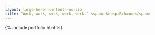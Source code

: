 ```yaml
---
layout: large-hero--content--no-bio
title: “Work, work, work, work, work.” <span>—&nbsp;Rihanna</span>
---
```


{% include portfolio.html %}
